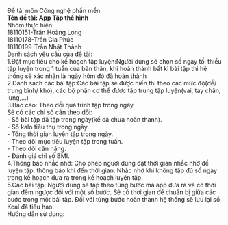 Đề tài môn Công nghệ phần mền <br/>
**Tên đề tài: App Tập thể hình**<br/>
Nhóm thực hiện:<br/>
  18110151-Trần Hoàng Long<br/>
  18110178-Trần Gia Phúc<br/>
  18110199-Trần Nhật Thành<br/>
Danh sách yêu cầu của đề tài:<br/>
      1.Đặt mục tiêu cho kế hoạch tập luyện:Người dúng sẽ chọn số ngày tối thiểu tập luyện trong 1 tuần của bản thân, khi hoàn thành bất kì bài tập thì hệ thống sẽ xác nhận là           ngày hôm đó đã hoàn thành<br/>
      2.Danh sách các bài tập:Các bài tập sẽ được hiển thị theo các mức độ(dễ/ trung bình/ khó), các bộ phận cơ thể được tập trung tập luyện(vai, tay chân, lưng,…)<br/>
      3.Báo cáo: Theo dỗi quá trình tập trong ngày<br/>
                  Sẽ có  các chỉ số cần theo dỗi:<br/>
                    -	Số bài tập đã tập trong ngày(kể cả chưa hoàn thành).<br/>
                    -	Số kalo tiêu thụ trong ngày.<br/>
                    -	Tổng thời gian luyện tập trong ngày.<br/>
                    -	Theo dõi mục tiêu luyện tập trong tuần.<br/>
                    -	Theo dõi cân nặng.<br/>
                    -	Đánh giá chỉ số BMI.<br/>
      4.Thông báo nhắc nhở: Cho phép người dùng đặt thời gian nhắc nhở để luyện tập, thông báo khi đến thời gian. Nhắc nhở khi không tập đủ số ngày trong kế hoạch đưa ra trong kế hoạch luyện tập.<br/>
      5.Các bài tập: Người dùng sẽ tập theo từng bước mà app đưa ra và có thời gian đếm ngược đối với một số bước. Sẽ có thời gian để chuẩn bị giữa các bước trong một bài tập. Đối       với từng bước hoàn thành hệ thống sẽ lưu lại số Kcal đã tiêu hao.<br/>
  Hướng dẫn sử dụng:<br/>
  
 

 
    
